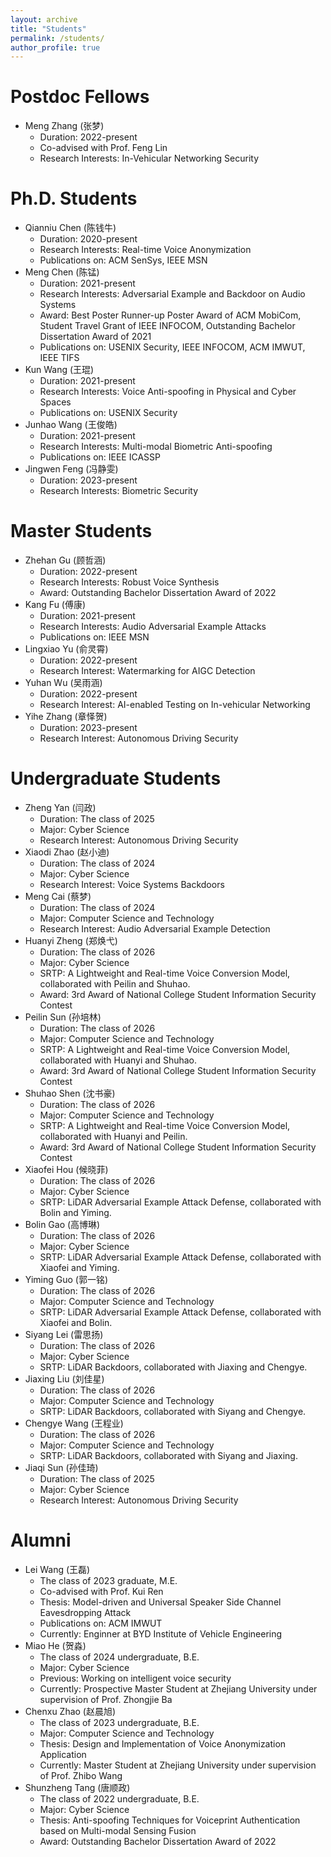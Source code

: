 ```yaml
---
layout: archive
title: "Students"
permalink: /students/
author_profile: true
---
```


Postdoc Fellows
======
* Meng Zhang (张梦)
  * Duration: 2022-present
  * Co-advised with Prof. Feng Lin
  * Research Interests: In-Vehicular Networking Security

Ph.D. Students
======
* Qianniu Chen (陈钱牛)
  * Duration: 2020-present
  * Research Interests: Real-time Voice Anonymization
  * Publications on: ACM SenSys, IEEE MSN
* Meng Chen (陈锰)
  * Duration: 2021-present
  * Research Interests: Adversarial Example and Backdoor on Audio Systems
  * Award: Best Poster Runner-up Poster Award of ACM MobiCom, Student Travel Grant of IEEE INFOCOM, Outstanding Bachelor Dissertation Award of 2021
  * Publications on: USENIX Security, IEEE INFOCOM, ACM IMWUT, IEEE TIFS
* Kun Wang (王琨)
  * Duration: 2021-present
  * Research Interests: Voice Anti-spoofing in Physical and Cyber Spaces
  * Publications on: USENIX Security
* Junhao Wang (王俊皓)
  * Duration: 2021-present
  * Research Interests: Multi-modal Biometric Anti-spoofing
  * Publications on: IEEE ICASSP
* Jingwen Feng (冯静雯)
  * Duration: 2023-present
  * Research Interests: Biometric Security

Master Students
======
* Zhehan Gu (顾哲涵)
  * Duration: 2022-present
  * Research Interests: Robust Voice Synthesis
  * Award: Outstanding Bachelor Dissertation Award of 2022
* Kang Fu (傅康)
  * Duration: 2021-present
  * Research Interests: Audio Adversarial Example Attacks
  * Publications on: IEEE MSN
* Lingxiao Yu (俞灵霄)
  * Duration: 2022-present
  * Research Interest: Watermarking for AIGC Detection
* Yuhan Wu (吴雨涵)
  * Duration: 2022-present
  * Research Interest: AI-enabled Testing on In-vehicular Networking
* Yihe Zhang (章怿贺)
  * Duration: 2023-present
  * Research Interest: Autonomous Driving Security

Undergraduate Students
======
* Zheng Yan (闫政)
  * Duration: The class of 2025
  * Major: Cyber Science
  * Research Interest: Autonomous Driving Security
* Xiaodi Zhao (赵小迪)
  * Duration: The class of 2024
  * Major: Cyber Science
  * Research Interest: Voice Systems Backdoors
* Meng Cai (蔡梦)
  * Duration: The class of 2024
  * Major: Computer Science and Technology
  * Research Interest: Audio Adversarial Example Detection
* Huanyi Zheng (郑焕弋)
  * Duration: The class of 2026
  * Major: Cyber Science
  * SRTP: A Lightweight and Real-time Voice Conversion Model, collaborated with Peilin and Shuhao.
  * Award: 3rd Award of National College Student Information Security Contest
* Peilin Sun (孙培林)
  * Duration: The class of 2026
  * Major: Computer Science and Technology
  * SRTP: A Lightweight and Real-time Voice Conversion Model, collaborated with Huanyi and Shuhao.
  * Award: 3rd Award of National College Student Information Security Contest
* Shuhao Shen (沈书豪)
  * Duration: The class of 2026
  * Major: Computer Science and Technology
  * SRTP: A Lightweight and Real-time Voice Conversion Model, collaborated with Huanyi and Peilin.
  * Award: 3rd Award of National College Student Information Security Contest
* Xiaofei Hou (候晓菲)
  * Duration: The class of 2026
  * Major: Cyber Science
  * SRTP: LiDAR Adversarial Example Attack Defense, collaborated with Bolin and Yiming.
* Bolin Gao (高博琳)
  * Duration: The class of 2026
  * Major: Cyber Science
  * SRTP: LiDAR Adversarial Example Attack Defense, collaborated with Xiaofei and Yiming.
* Yiming Guo (郭一铭)
  * Duration: The class of 2026
  * Major: Computer Science and Technology
  * SRTP: LiDAR Adversarial Example Attack Defense, collaborated with Xiaofei and Bolin.
* Siyang Lei (雷思扬)
  * Duration: The class of 2026
  * Major: Cyber Science
  * SRTP: LiDAR Backdoors, collaborated with Jiaxing and Chengye.
* Jiaxing Liu (刘佳星)
  * Duration: The class of 2026
  * Major: Computer Science and Technology
  * SRTP: LiDAR Backdoors, collaborated with Siyang and Chengye.
* Chengye Wang (王程业)
  * Duration: The class of 2026
  * Major: Computer Science and Technology
  * SRTP: LiDAR Backdoors, collaborated with Siyang and Jiaxing.
* Jiaqi Sun (孙佳琦)
  * Duration: The class of 2025
  * Major: Cyber Science
  * Research Interest: Autonomous Driving Security

Alumni
======
* Lei Wang (王磊)
  * The class of 2023 graduate, M.E.
  * Co-advised with Prof. Kui Ren
  * Thesis: Model-driven and Universal Speaker Side Channel Eavesdropping Attack
  * Publications on: ACM IMWUT
  * Currently: Enginner at BYD Institute of Vehicle Engineering
* Miao He (贺淼)
  * The class of 2024 undergraduate, B.E.
  * Major: Cyber Science
  * Previous: Working on intelligent voice security
  * Currently: Prospective Master Student at Zhejiang University under supervision of Prof. Zhongjie Ba
* Chenxu Zhao (赵晨旭)
  * The class of 2023 undergraduate, B.E.
  * Major: Computer Science and Technology
  * Thesis: Design and Implementation of Voice Anonymization Application
  * Currently: Master Student at Zhejiang University under supervision of Prof. Zhibo Wang
* Shunzheng Tang (唐顺政)
  * The class of 2022 undergraduate, B.E.
  * Major: Cyber Science
  * Thesis: Anti-spoofing Techniques for Voiceprint Authentication based on Multi-modal Sensing Fusion
  * Award: Outstanding Bachelor Dissertation Award of 2022